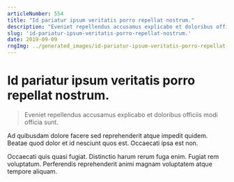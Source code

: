 ```yaml
---
articleNumber: 554
title: "Id pariatur ipsum veritatis porro repellat nostrum."
description: "Eveniet repellendus accusamus explicabo et doloribus officiis modi officia sunt."
slug: 'id-pariatur-ipsum-veritatis-porro-repellat-nostrum.'
date: 2019-09-09
rngImg: ../generated_images/id-pariatur-ipsum-veritatis-porro-repellat-nostrum..jpg
---
```


# Id pariatur ipsum veritatis porro repellat nostrum.

> Eveniet repellendus accusamus explicabo et doloribus officiis modi officia sunt.

Ad quibusdam dolore facere sed reprehenderit atque impedit quidem. Beatae quod dolor et id nesciunt quos est. Occaecati ipsa est non.
 Occaecati quis quasi fugiat. Distinctio harum rerum fuga enim. Fugiat rem voluptatum. Perferendis reprehenderit animi magnam voluptatem atque tempore aliquam.
